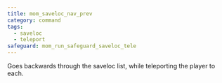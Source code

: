 ```yaml
---
title: mom_saveloc_nav_prev
category: command
tags:
  - saveloc
  - teleport
safeguard: mom_run_safeguard_saveloc_tele
---
```


Goes backwards through the saveloc list, while teleporting the player to each.